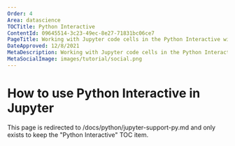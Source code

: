 ```yaml
---
Order: 4
Area: datascience
TOCTitle: Python Interactive
ContentId: 09645514-3c23-49ec-8e27-71831bc06ce7
PageTitle: Working with Jupyter code cells in the Python Interactive window
DateApproved: 12/8/2021
MetaDescription: Working with Jupyter code cells in the Python Interactive window
MetaSocialImage: images/tutorial/social.png
---
```


# How to use Python Interactive in Jupyter

This page is redirected to /docs/python/jupyter-support-py.md and only exists to keep the "Python Interactive" TOC item.